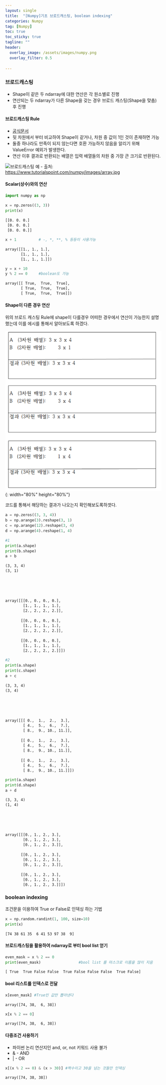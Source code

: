 ```yaml
---
layout: single
title:  "[Numpy]기초 브로드캐스팅, boolean indexing"
categories: Numpy
tag: [Numpy]
toc: true
toc_sticky: true
tagline: ""
header:
  overlay_image: /assets/images/numpy.png
  overlay_filter: 0.5

---
```


### 브로드캐스팅
  - Shape이 같은 두 ndarray에 대한 연산은 각 원소별로 진행
  - 연산되는 두 ndarray가 다른 Shape을 갖는 경우 브로드 캐스팅(Shape을 맞춤) 후 진행

#### 브로드캐스팅 Rule
 - [공식문서](https://docs.scipy.org/doc/numpy/user/basics.broadcasting.html#general-broadcasting-rules)
 - 뒷 차원에서 부터 비교하여 Shape이 같거나, 차원 중 값이 1인 것이 존재하면 가능
  - 둘중 하나라도 만족이 되지 않는다면 호환 가능하지 않음을 알리기 위해 ValueError 예외가 발생한다.
  - 연산 이후 결과로 반환되는 배열은 입력 배열들의 차원 중 가장 큰 크기로 반환된다.

![브로드캐스팅 예](https://www.tutorialspoint.com/numpy/images/array.jpg)
    - 출처: https://www.tutorialspoint.com/numpy/images/array.jpg 

#### Scalar(상수)와의 연산


```python
import numpy as np
```


```python
x = np.zeros((3, 3))
print(x)
```

    [[0. 0. 0.]
     [0. 0. 0.]
     [0. 0. 0.]]
    


```python
x + 1          # -, *, **, % 등등이 사용가능
```




    array([[1., 1., 1.],
           [1., 1., 1.],
           [1., 1., 1.]])




```python
y = x + 10
y % 2 == 0     #boolean도 가능
```




    array([[ True,  True,  True],
           [ True,  True,  True],
           [ True,  True,  True]])



#### Shape이 다른 경우 연산
위의 브로드 캐스팅 Rule에 shape이 다를경우 어떠한 경우에서 연산이 가능한지 설명했는데 이를 에시를 통해서 알아보도록 하겠다.

![](https://github.com/skkumin/skkumin.github.io/blob/master/images/2022-02-09/broadcasting.png?raw=true){: width="80%" height="80%"}

코드를 통해서 해당하는 결과가 나오는지 확인해보도록하겟다.


```python
a = np.zeros((3, 3, 4))
b = np.arange(3).reshape(3, 1)
c = np.arange(12).reshape(3, 4)
d = np.arange(4).reshape(1, 4)
```


```python
#1
print(a.shape)
print(b.shape)
a + b
```

    (3, 3, 4)
    (3, 1)
    




    array([[[0., 0., 0., 0.],
            [1., 1., 1., 1.],
            [2., 2., 2., 2.]],
    
           [[0., 0., 0., 0.],
            [1., 1., 1., 1.],
            [2., 2., 2., 2.]],
    
           [[0., 0., 0., 0.],
            [1., 1., 1., 1.],
            [2., 2., 2., 2.]]])




```python
#2
print(a.shape)
print(c.shape)
a + c
```

    (3, 3, 4)
    (3, 4)
    




    array([[[ 0.,  1.,  2.,  3.],
            [ 4.,  5.,  6.,  7.],
            [ 8.,  9., 10., 11.]],
    
           [[ 0.,  1.,  2.,  3.],
            [ 4.,  5.,  6.,  7.],
            [ 8.,  9., 10., 11.]],
    
           [[ 0.,  1.,  2.,  3.],
            [ 4.,  5.,  6.,  7.],
            [ 8.,  9., 10., 11.]]])




```python
print(a.shape)
print(d.shape)
a + d
```

    (3, 3, 4)
    (1, 4)
    




    array([[[0., 1., 2., 3.],
            [0., 1., 2., 3.],
            [0., 1., 2., 3.]],
    
           [[0., 1., 2., 3.],
            [0., 1., 2., 3.],
            [0., 1., 2., 3.]],
    
           [[0., 1., 2., 3.],
            [0., 1., 2., 3.],
            [0., 1., 2., 3.]]])



### boolean indexing
조건문을 이용하여 True or False로 인덱싱 하는 기법


```python
x = np.random.randint(1, 100, size=10)
print(x)
```

    [74 38 61 35  6 41 53 97 38  9]
    

#### 브로드캐스팅을 활용하여 ndarray로 부터 bool list 얻기


```python
even_mask = x % 2 == 0
print(even_mask)                 #bool list 를 마스크로 이름을 많이 지음
```

    [ True  True False False  True False False False  True False]
    

#### bool 리스트를 인덱스로 전달


```python
x[even_mask] #True인 값만 뽑아낸다
```




    array([74, 38,  6, 38])




```python
x[x % 2 == 0]
```




    array([74, 38,  6, 38])



####  다중조건 사용하기
 - 파이썬 논리 연산지인 and, or, not 키워드 사용 불가
 - & - AND 
 - | - OR 


```python
x[(x % 2 == 0) & (x > 30)] #짝수이고 30을 넘는 것들만 인덱싱
```




    array([74, 38, 38])


